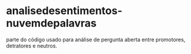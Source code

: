 # analisedesentimentos-nuvemdepalavras
parte do código usado para análise de pergunta aberta entre promotores, detratores e neutros. 
